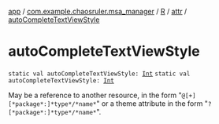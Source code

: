[app](../../../index.md) / [com.example.chaosruler.msa_manager](../../index.md) / [R](../index.md) / [attr](index.md) / [autoCompleteTextViewStyle](.)

# autoCompleteTextViewStyle

`static val autoCompleteTextViewStyle: `[`Int`](https://kotlinlang.org/api/latest/jvm/stdlib/kotlin/-int/index.html)
`static val autoCompleteTextViewStyle: `[`Int`](https://kotlinlang.org/api/latest/jvm/stdlib/kotlin/-int/index.html)

May be a reference to another resource, in the form "`@[+][*package*:]*type*/*name*`" or a theme attribute in the form "`?[*package*:]*type*/*name*`".

